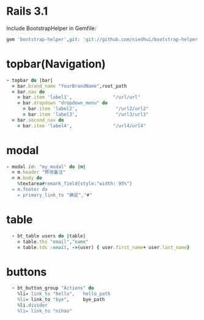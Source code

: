 # Rails 3.1
Include BootstrapHelper in Gemfile:

``` ruby
gem 'bootstrap-helper',git: 'git://github.com/niedhui/bootstrap-helper.git'
```

# topbar(Navigation)
``` ruby
- topbar do |bar|
  = bar.brand_name "YourBrandName",root_path
  = bar.nav do
    = bar.item 'label1',               "/url/url"
    = bar.dropdown "dropdown_menu" do
      = bar.item 'label2',              "/url2/url2"
      = bar.item 'label3',              "/url3/url3"
  = bar.second_nav do     
    = bar.item 'label4',               "/url4/url4"
```

# modal
``` ruby
- modal id: "my_modal" do |m| 
  = m.header "修改备注"
  = m.body do
    %textarea#remark_field{style:"width: 95%"}
  = m.footer do
    = primary_link_to "确定","#"
```

# table
```ruby
  - bt_table users do |table|
    = table.ths "email","name"
    = table.tds :email, ->(user) { user.first_name+ user.last_name}
```

# buttons
```ruby
  - bt_button_group "Actions" do
    %li= link_to "hello",   hello_path
    %li= link_to "bye",     bye_path
    %li.divider
    %li= link_to "nihao"
```
